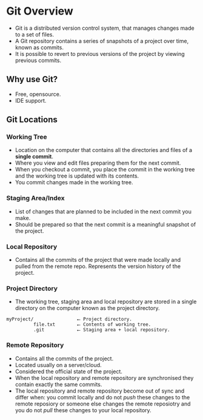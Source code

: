 # Git Overview

* Git is a distributed version control system, that manages changes made to a set of files.
* A Git repository contains a series of snapshots of a project over time, known as commits.
* It is possible to revert to previous versions of the project by viewing previous commits.

## Why use Git?
* Free, opensource.
* IDE support.

## Git Locations

### Working Tree
* Location on the computer that contains all the directories and files of a **single commit**. 
* Where you view and edit files preparing them for the next commit. 
* When you checkout a commit, you place the commit in the working tree and the working tree is updated with its contents.
* You commit changes made in the working tree.

### Staging Area/Index
* List of changes that are planned to be included in the next commit you make. 
* Should be prepared so that the next commit is a meaningful snapshot of the project.  

### Local Repository
* Contains all the commits of the project that were made locally and pulled from the remote repo. Represents the version history of the project. 

### Project Directory
* The working tree, staging area and local repository are stored in a single directory on the computer known as the project directory. 
~~~
myProject/                ⭠ Project directory.
          file.txt        ⭠ Contents of working tree.
          .git            ⭠ Staging area + local repository.
~~~

### Remote Repository
* Contains all the commits of the project.
* Located usually on a server/cloud.
* Considered the official state of the project.
* When the local repository and remote repository are synchronised they contain exactly the same commits.
* The local repository and remote repository become out of sync and differ when: you commit locally and do not *push* these changes to the remote reposiory or someone else changes the remote reposiotry and you do not *pull* these changes to your local repository. 
